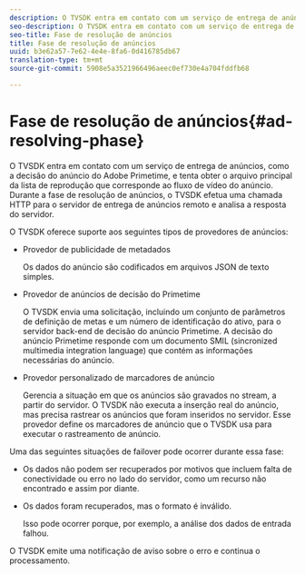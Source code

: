 ```yaml
---
description: O TVSDK entra em contato com um serviço de entrega de anúncios, como a decisão do anúncio do Adobe Primetime, e tenta obter o arquivo principal da lista de reprodução que corresponde ao fluxo de vídeo do anúncio. Durante a fase de resolução de anúncios, o TVSDK efetua uma chamada HTTP para o servidor de entrega de anúncios remoto e analisa a resposta do servidor.
seo-description: O TVSDK entra em contato com um serviço de entrega de anúncios, como a decisão do anúncio do Adobe Primetime, e tenta obter o arquivo principal da lista de reprodução que corresponde ao fluxo de vídeo do anúncio. Durante a fase de resolução de anúncios, o TVSDK efetua uma chamada HTTP para o servidor de entrega de anúncios remoto e analisa a resposta do servidor.
seo-title: Fase de resolução de anúncios
title: Fase de resolução de anúncios
uuid: b3e62a57-7e62-4e4e-8fa6-0d416785db67
translation-type: tm+mt
source-git-commit: 5908e5a3521966496aeec0ef730e4a704fddfb68

---
```



# Fase de resolução de anúncios{#ad-resolving-phase}

O TVSDK entra em contato com um serviço de entrega de anúncios, como a decisão do anúncio do Adobe Primetime, e tenta obter o arquivo principal da lista de reprodução que corresponde ao fluxo de vídeo do anúncio. Durante a fase de resolução de anúncios, o TVSDK efetua uma chamada HTTP para o servidor de entrega de anúncios remoto e analisa a resposta do servidor.

O TVSDK oferece suporte aos seguintes tipos de provedores de anúncios:

* Provedor de publicidade de metadados

   Os dados do anúncio são codificados em arquivos JSON de texto simples.
* Provedor de anúncios de decisão do Primetime

   O TVSDK envia uma solicitação, incluindo um conjunto de parâmetros de definição de metas e um número de identificação do ativo, para o servidor back-end de decisão do anúncio Primetime. A decisão do anúncio Primetime responde com um documento SMIL (sincronized multimedia integration language) que contém as informações necessárias do anúncio.
* Provedor personalizado de marcadores de anúncio

   Gerencia a situação em que os anúncios são gravados no stream, a partir do servidor. O TVSDK não executa a inserção real do anúncio, mas precisa rastrear os anúncios que foram inseridos no servidor. Esse provedor define os marcadores de anúncio que o TVSDK usa para executar o rastreamento de anúncio.

Uma das seguintes situações de failover pode ocorrer durante essa fase:

* Os dados não podem ser recuperados por motivos que incluem falta de conectividade ou erro no lado do servidor, como um recurso não encontrado e assim por diante.
* Os dados foram recuperados, mas o formato é inválido.

   Isso pode ocorrer porque, por exemplo, a análise dos dados de entrada falhou.

O TVSDK emite uma notificação de aviso sobre o erro e continua o processamento.

